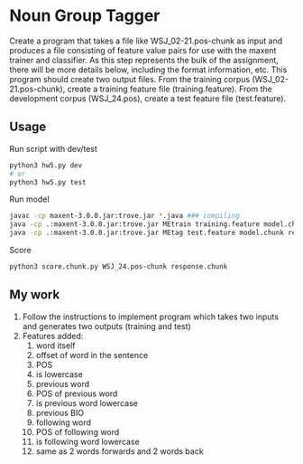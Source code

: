 # Noun Group Tagger
Create a program that takes a file like WSJ_02-21.pos-chunk as input and produces a file consisting of feature value pairs for use with the maxent trainer and classifier. As this step represents the bulk of the assignment, there will be more details below, including the format information, etc. This program should create two output files. From the training corpus (WSJ_02-21.pos-chunk), create a training feature file (training.feature). From the development corpus (WSJ_24.pos), create a test feature file (test.feature).

## Usage
Run script with dev/test
``` bash
python3 hw5.py dev
# or
python3 hw5.py test
```

Run model
``` bash
javac -cp maxent-3.0.0.jar:trove.jar *.java ### compiling
java -cp .:maxent-3.0.0.jar:trove.jar MEtrain training.feature model.chunk ### creating the model of the training data
java -cp .:maxent-3.0.0.jar:trove.jar MEtag test.feature model.chunk response.chunk ### creating the system output
```

Score
``` bash
python3 score.chunk.py WSJ_24.pos-chunk response.chunk
```

## My work
1. Follow the instructions to implement program which takes two inputs and generates two outputs (training and test)
2. Features added:
   1. word itself
   2. offset of word in the sentence
   3. POS
   4. is lowercase
   5. previous word
   6. POS of previous word
   7. is previous word lowercase
   8. previous BIO
   9. following word
   10. POS of following word
   11. is following word lowercase
   12. same as 2 words forwards and 2 words back

